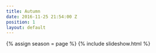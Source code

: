 ```yaml
---
title: Autumn
date: 2016-11-25 21:54:00 Z
position: 1
layout: default
---
```


{% assign season = page %}
{% include slideshow.html %}
